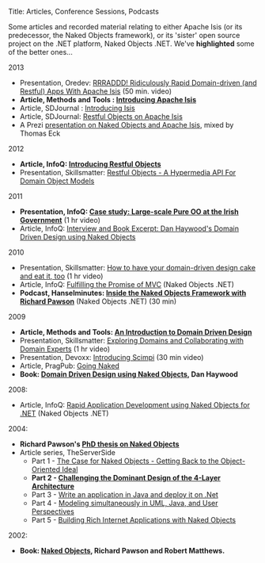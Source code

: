 Title: Articles, Conference Sessions, Podcasts

Some articles and recorded material relating to either Apache Isis (or its predecessor, the Naked Objects framework), or its 'sister' open source project on the .NET platform, Naked Objects .NET.  We've **highlighted** some of the better ones...

2013

* Presentation, Oredev: [RRRADDD! Ridiculously Rapid Domain-driven (and Restful) Apps With Apache Isis](http://oredev.org/2013/wed-fri-conference/rrraddd-ridiculously-rapid-domain-driven-and-restful-apps-with-apache-isis)  (50 min. video)
* **Article, Methods and Tools : [Introducing Apache Isis](http://www.methodsandtools.com/PDF/mt201302.pdf)**
* Article, SDJournal : [Introducing Isis](http://sdjournal.org/software-developers-journal-open-012013-2/)
* Article, SDJournal: [Restful Objects on Apache Isis](http://sdjournal.org/software-developers-journal-open-012013-2/)
* A Prezi [presentation on Naked Objects and Apache Isis](http://prezi.com/cunfhjsf8dqg/braiv-apache-isis/), mixed by Thomas Eck 

2012

* **Article, InfoQ: [Introducing Restful Objects](http://www.infoq.com/articles/Intro_Restful_Objects)**
* Presentation, Skillsmatter: [Restful Objects - A Hypermedia API For Domain Object Models](http://skillsmatter.com/podcast/java-jee/restful-objects)

2011

* **Presentation, InfoQ: [Case study: Large-scale Pure OO at the Irish Government](http://www.infoq.com/presentations/Large-scale-Pure-OO-Irish-Government)**  (1 hr video)
* Article, InfoQ: [Interview and Book Excerpt: Dan Haywood's Domain Driven Design using Naked Objects](http://www.infoq.com/articles/haywood-ddd-no)

2010

* Presentation, Skillsmatter: [How to have your domain-driven design cake and eat it, too](http://skillsmatter.com/podcast/java-jee/have-your-ddd-cake-eat-it-too) (1 hr video)
* Article, InfoQ: [Fulfilling the Promise of MVC](http://www.infoq.com/articles/Nacked-MVC) (Naked Objects .NET)
* **Podcast, Hanselminutes: [Inside the Naked Objects Framework with Richard Pawson](http://www.hanselman.com/blog/HanselminutesPodcast233InsideTheNakedObjectsFrameworkWithRichardPawson.aspx)** (Naked Objects .NET) (30 min)

2009

* **Article, Methods and Tools: [An Introduction to Domain Driven Design](http://www.methodsandtools.com/archive/archive.php?id=97)**
* Presentation, Skillsmatter: [Exploring Domains and Collaborating with Domain Experts](http://skillsmatter.com/podcast/design-architecture/exploring-domains-and-collaborating-with-domain-experts)  (1 hr video)
* Presentation, Devoxx: [Introducing Scimpi](http://www.parleys.com/#id=1671&st=5) (30 min video)
* Article, PragPub: [Going Naked](http://pragprog.com/magazines/2009-12)
* **Book: [Domain Driven Design using Naked Objects](./books.html), Dan Haywood**

2008:

* Article, InfoQ: [Rapid Application Development using Naked Objects for .NET](http://www.infoq.com/articles/RAD-Naked-Objects) (Naked Objects .NET)


2004:

* **Richard Pawson's [PhD thesis on Naked Objects](./resources/Pawson-Naked-Objects-Thesis.pdf)**
* Article series, TheServerSide
  * Part 1 - [The Case for Naked Objects - Getting Back to the Object-Oriented Ideal](http://www.theserverside.com/news/1365562/Part-1-The-Case-for-Naked-Objects-Getting-Back-to-the-Object-Oriented-Ideal)
  * **Part 2 - [Challenging the Dominant Design of the 4-Layer Architecture](http://www.theserverside.com/news/1365568/Part-2-Challenging-the-Dominant-Design-of-the-4-Layer-Architecture)**
  * Part 3 - [Write an application in Java and deploy it on .Net](http://www.theserverside.com/news/1365570/Part-3-Write-an-application-in-Java-and-deploy-it-on-Net)
  * Part 4 - [Modeling simultaneously in UML, Java, and User Perspectives](http://www.theserverside.com/news/1366868/Part-4-Modeling-simultaneously-in-UML-Java-and-User-Perspectives)
  * Part 5 - [Building Rich Internet Applications with Naked Objects](http://www.theserverside.com/news/1366871/Part-5-Building-Rich-Internet-Applications-with-Naked-Objects)

2002:

* **Book: [Naked Objects](./books.html), Richard Pawson and Robert Matthews.**

